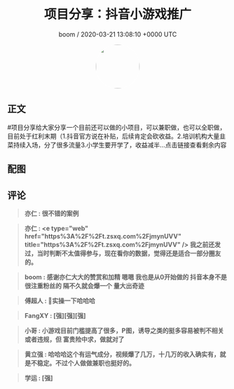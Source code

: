 <h1 align="center">项目分享：抖音小游戏推广</h1>
<p align="center">
    <a>boom / 2020-03-21 13:08:10 &#43;0000 UTC</a>
</p>

<div align="center">
    <img src="https://images.zsxq.com/FuRh_2WSZW8SEwmjFzW9kelYTV6g?e=1590940799&amp;token=kIxbL07-8jAj8w1n4s9zv64FuZZNEATmlU_Vm6zD:mYozrmpVx3wYYUrw6Ajor9odPH8=" width="100" height="100" style="border:1px solid;border-radius:50%; color:#ffffff"/>
</div>

## 正文

<div>
#项目分享给大家分享一个目前还可以做的小项目，可以兼职做，也可以全职做，目前处于红利末期（1.抖音官方说在补贴，后续肯定会砍收益。2.培训机构大量韭菜持续入场，分了很多流量3.小学生要开学了，收益减半...点击链接查看剩余内容
</div>

## 配图
<div class="image" align="center">

</div>

## 评论

<div align="left">
<div>

<blockquote >
<span> <strong>亦仁 : 很不错的案例 </strong></span>
</blockquote>

<blockquote >
<span> <strong>亦仁 : &lt;e type=&#34;web&#34; href=&#34;https%3A%2F%2Ft.zsxq.com%2FjmynUVV&#34; title=&#34;https%3A%2F%2Ft.zsxq.com%2FjmynUVV&#34; /&gt;
我之前还发过，当时判断不太值得参与，现在看你的数据，觉得还是适合一部分圈友的。 </strong></span>
</blockquote>

<blockquote >
<span> <strong>boom : 感谢亦仁大大的赞赏和加精  嗯嗯 我也是从0开始做的  抖音本身不是很注重粉丝的 隔不久就会爆一个  量大出奇迹 </strong></span>
</blockquote>

<blockquote >
<span> <strong>傅超人 : 🐂实操一下哈哈哈 </strong></span>
</blockquote>

<blockquote >
<span> <strong>FangXY : [强][强][强] </strong></span>
</blockquote>

<blockquote >
<span> <strong>小哥 : 小游戏目前门槛提高了很多，P图，诱导之类的挺多容易被判不相关或者违规，但 富贵险中求，做就对了 </strong></span>
</blockquote>

<blockquote >
<span> <strong>黄立强 : 哈哈哈这个有运气成分，视频爆了几万，十几万的收入确实有，就是不稳定。不过个人做做兼职也挺好的。 </strong></span>
</blockquote>

<blockquote >
<span> <strong>学运 : [强] </strong></span>
</blockquote>

</div>
</div>